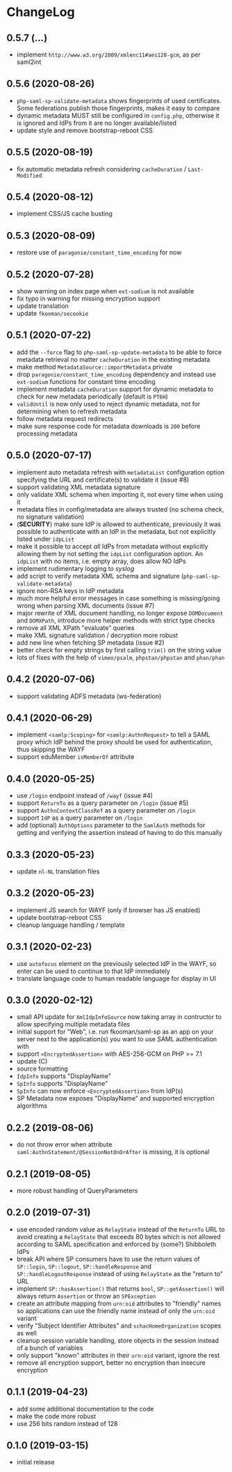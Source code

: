 # ChangeLog

## 0.5.7 (...)
- implement `http://www.w3.org/2009/xmlenc11#aes128-gcm`, as per saml2int

## 0.5.6 (2020-08-26)
- `php-saml-sp-validate-metadata` shows fingerprints of used certificates. Some
  federations publish those fingerprints, makes it easy to compare
- dynamic metadata MUST still be configured in `config.php`, otherwise it is
  ignored and IdPs from it are no longer available/listed
- update style and remove bootstrap-reboot CSS

## 0.5.5 (2020-08-19)
- fix automatic metadata refresh considering `cacheDuration` / `Last-Modified`

## 0.5.4 (2020-08-12)
- implement CSS/JS cache busting

## 0.5.3 (2020-08-09)
- restore use of `paragonie/constant_time_encoding` for now

## 0.5.2 (2020-07-28)
- show warning on index page when `ext-sodium` is not available
- fix typo in warning for missing encryption support
- update translation
- update `fkooman/secookie`

## 0.5.1 (2020-07-22)
- add the `--force` flag to `php-saml-sp-update-metadata` to be able to force
  metadata retrieval no matter `cacheDuration` in the existing metadata
- make method `MetadataSource::importMetadata` private
- drop `paragonie/constant_time_encoding` dependency and instead use 
  `ext-sodium` functions for constant time encoding
- implement metadata `cacheDuration` support for dynamic metadata to check for 
  new metadata periodically (default is `PT6H`)
- `validUntil` is now only used to reject dynamic metadata, not for 
  determining when to refresh metadata
- follow metadata request redirects
- make sure response code for metadata downloads is `200` before processing
  metadata

## 0.5.0 (2020-07-17)
- implement auto metadata refresh with `metadataList` configuration option 
  specifying the URL and certificate(s) to validate it (issue #8)
- support validating XML metadata signature
- only validate XML schema when importing it, not every time when using it
- metadata files in config/metadata are always trusted (no schema check, no 
  signature validation)
- (**SECURITY**) make sure IdP is allowed to authenticate, previously it was 
  possible to authenticate with an IdP in the metadata, but not explicitly 
  listed under `idpList`
- make it possible to accept _all_ IdPs from metadata without explicitly 
  allowing them by not setting the `idpList` configuration option. An 
  `idpList` with no items, i.e. empty array, does allow NO IdPs
- implement rudimentary logging to _syslog_
- add script to verify metadata XML schema and signature 
  (`php-saml-sp-validate-metadata`)
- ignore non-RSA keys in IdP metadata
- much more helpful error messages in case something is missing/going wrong 
  when parsing XML documents (issue #7)
- major rewrite of XML document handling, no longer expose `DOMDocument` and 
  `DOMXPath`, introduce more helper methods with strict type checks
- remove all XML XPath "evaluate" queries
- make XML signature validation / decryption more robust
- add new line when fetching SP metadata (issue #2)
- better check for empty strings by first calling `trim()` on the string value
- lots of fixes with the help of `vimeo/psalm`, `phpstan/phpstan` and 
  `phan/phan`

## 0.4.2 (2020-07-06)
- support validating ADFS metadata (ws-federation)

## 0.4.1 (2020-06-29)
- implement `<samlp:Scoping>` for `<samlp:AuthnRequest>` to tell a SAML proxy
  which IdP behind the proxy should be used for authentication, thus skipping 
  the WAYF
- support eduMember `isMemberOf` attribute

## 0.4.0 (2020-05-25)
- use `/login` endpoint instead of `/wayf` (issue #4)
- support `ReturnTo` as a query parameter on `/login` (issue #5)
- support `AuthnContextClassRef` as a query parameter on `/login`
- support `IdP` as a query parameter on `/login`
- add (optional) `AuthOptions` parameter to the `SamlAuth` methods for getting
  and verifying the assertion instead of having to do this manually

## 0.3.3 (2020-05-23)
- update `nl-NL` translation files

## 0.3.2 (2020-05-23)
- implement JS search for WAYF (only if browser has JS enabled)
- update bootstrap-reboot CSS
- cleanup language handling / template

## 0.3.1 (2020-02-23)
- use `autofocus` element on the previously selected IdP in the WAYF, so enter
  can be used to continue to that IdP immediately
- translate language code to human readable language for display in UI

## 0.3.0 (2020-02-12)
- small API update for `XmlIdpInfoSource` now taking array in contructor to
  allow specifying multiple metadata files 
- initial support for "Web", i.e. run fkooman/saml-sp as an app on your server
  next to the application(s) you want to use SAML authentication with
- support `<EncryptedAssertion>` with AES-256-GCM on PHP >= 7.1
- update (C)
- source formatting
- `IdpInfo` supports "DisplayName"
- `SpInfo` supports "DisplayName"
- `SpInfo` can now enforce `<EncryptedAssertion>` from IdP(s)
- SP Metadata now exposes "DisplayName" and supported encryption algorithms

## 0.2.2 (2019-08-06)
- do not throw error when attribute `saml:AuthnStatement/@SessionNotOnOrAfter`
  is missing, it is optional

## 0.2.1 (2019-08-05)
- more robust handling of QueryParameters

## 0.2.0 (2019-07-31)
- use encoded random value as `RelayState` instead of the `ReturnTo` URL to 
  avoid creating a `RelayState` that exceeds 80 bytes which is not allowed 
  according to SAML specification and enforced by (some?) Shibboleth IdPs
- break API where SP consumers have to use the return values of `SP::login`, 
  `SP::logout`, `SP::handleResponse` and `SP::handleLogoutResponse` instead of 
  using `RelayState` as the "return to" URL
- implement `SP::hasAssertion()` that returns `bool`, `SP::getAssertion()` will
  always return `Assertion` or throw an `SPException`
- create an attribute mapping from `urn:oid` attributes to "friendly" 
  names so applications can use the friendly name instead of only the `urn:oid` 
  variant
- verify "Subject Identifier Attributes" and `schacHomeOrganization` scopes as 
  well
- cleanup session variable handling, store objects in the session instead of 
  a bunch of variables
- only support "known" attributes in their `urn:oid` variant, ignore the rest
- remove all encryption support, better no encryption than insecure encryption

## 0.1.1 (2019-04-23)
- add some additional documentation to the code
- make the code more robust
- use 256 bits random instead of 128

## 0.1.0 (2019-03-15)
- initial release
